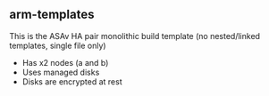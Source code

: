 ## arm-templates

This is the ASAv HA pair monolithic build template (no nested/linked templates, single file only)

* Has x2 nodes (a and b)
* Uses managed disks
* Disks are encrypted at rest
